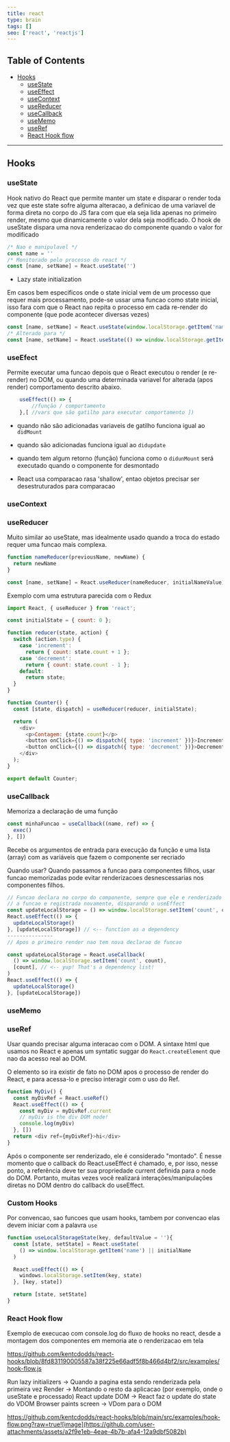 ```yaml
---
title: react
type: brain
tags: []
seo: ['react', 'reactjs']
---
```


## Table of Contents

- [Hooks](#hooks)
  - [useState](#usestate)
  - [useEffect](#useeffect)
  - [useContext](#useContext)
  - [useReducer](#useReducer)
  - [useCallback](#useCallback)
  - [useMemo](#usememo)
  - [useRef](#useref)
  - [React Hook flow](#reacthookflow)

<a name="hooks"></a>

<hr>

## Hooks

<a name="usestate"></a>

### useState

Hook nativo do React que permite manter um state e disparar o render toda vez que este state sofre alguma alteracao, a definicao de uma variavel de forma direta no corpo do JS fara com que ela seja lida apenas no primeiro render, mesmo que dinamicamente o valor dela seja modificado. O hook de useState dispara uma nova renderizacao do componente quando o valor for modificado


```javascript
/* Nao e manipulavel */
const name = ''
/* Monitorado pelo processo do react */
const [name, setName] = React.useState('')
```

- Lazy state initialization

Em casos bem especificos onde o state inicial vem de um processo que requer mais processamento, pode-se ussar uma funcao como state inicial, isso fara com que o React nao repita o processo em cada re-render do componente (que pode acontecer diversas vezes) 

```javascript
const [name, setName] = React.useState(window.localStorage.getItem('name') || initialName)
/* Alterado para */
const [name, setName] = React.useState(() => window.localStorage.getItem('name') || initialName)
```


<a name="useeffect"></a>

### useEfect

Permite executar uma funcao depois que o React executou o render (e re-render) no DOM, ou quando uma determinada variavel for alterada (apos render) comportamento descrito abaixo.
  

```javascript
    useEffect(() => {
        //função / comportamento
    },[ //vars que são gatilho para executar comportamento ])
```

- quando não são adicionadas variaveis de gatilho funciona igual ao `didMount`

- quando são adicionadas funciona igual ao `didupdate`

- quando tem algum retorno (função) funciona como o `didunMount` será executado quando o componente for desmontado

- React usa comparacao rasa 'shallow', entao objetos precisar ser desestruturados para comparacao  

<p class="contentDottedDivider"></p>

<a name="usecontext"></a>

### useContext

<p class="contentDottedDivider"></p>

<a name="usereducer"></a>
### useReducer

Muito similar ao useState, mas idealmente usado quando a troca do estado requer uma funcao mais complexa.

```javascript
function nameReducer(previousName, newName) {
  return newName
}

const [name, setName] = React.useReducer(nameReducer, initialNameValue)
```

Exemplo com uma estrutura parecida com o Redux

```javascript
import React, { useReducer } from 'react';

const initialState = { count: 0 };

function reducer(state, action) {
  switch (action.type) {
    case 'increment':
      return { count: state.count + 1 };
    case 'decrement':
      return { count: state.count - 1 };
    default:
      return state;
  }
}

function Counter() {
  const [state, dispatch] = useReducer(reducer, initialState);

  return (
    <div>
      <p>Contagem: {state.count}</p>
      <button onClick={() => dispatch({ type: 'increment' })}>Incrementar</button>
      <button onClick={() => dispatch({ type: 'decrement' })}>Decrementar</button>
    </div>
  );
}

export default Counter;

```


<p class="contentDottedDivider"></p>

<a name="usecallback"></a>

### useCallback

Memoriza a declaração de uma função

```javascript
const minhaFuncao = useCallback((name, ref) => {
  exec()
}, [])
```

Recebe os argumentos de entrada para execução da função e uma lista (array) com as variáveis que fazem o componente ser recriado

Quando usar?
Quando passamos a funcao para componentes filhos, usar funcao memorizadas pode evitar renderizacoes desnescessarias nos componentes filhos.

```javascript
// Funcao declara no corpo do componente, sempre que ele e renderizado
// a funcao e registrada novamente, disparando o useEffect
const updateLocalStorage = () => window.localStorage.setItem('count', count)
React.useEffect(() => {
  updateLocalStorage()
}, [updateLocalStorage]) // <-- function as a dependency
---------------
// Apos o primeiro render nao tem nova declarao de funcao

const updateLocalStorage = React.useCallback(
  () => window.localStorage.setItem('count', count),
  [count], // <-- yup! That's a dependency list!
)
React.useEffect(() => {
  updateLocalStorage()
}, [updateLocalStorage])
```

<p class="contentDottedDivider"></p>

<a name="usememo"></a>

### useMemo

<p class="contentDottedDivider"></p>

<a name="useref"></a>

### useRef

Usar quando precisar alguma interacao com o DOM. A sintaxe html que usamos no React e apenas um syntatic suggar do `React.createElement` que nao da acesso real ao DOM.

O elemento so ira existir de fato no DOM apos o processo de render do React, e para acessa-lo e preciso interagir com o uso do Ref.

```javascript
function MyDiv() {
  const myDivRef = React.useRef()
  React.useEffect(() => {
    const myDiv = myDivRef.current
    // myDiv is the div DOM node!
    console.log(myDiv)
  }, [])
  return <div ref={myDivRef}>hi</div>
}
```

Após o componente ser renderizado, ele é considerado "montado". É nesse momento que o callback do React.useEffect é chamado, e, por isso, nesse ponto, a referência deve ter sua propriedade current definida para o node do DOM. Portanto, muitas vezes você realizará interações/manipulações diretas no DOM dentro do callback do useEffect.


<a name="customhooks"></a>

### Custom Hooks

Por convencao, sao funcoes que usam hooks, tambem por convencao elas devem iniciar com a palavra `use` 

```javascript
function useLocalStorageState(key, defaultValue = ''){
  const [state, setState] = React.useState(
    () => window.localStorage.getItem('name') || initialName
  )

  React.useEffect(() => {
    windows.localStorage.setItem(key, state)
  }, [key, state])

  return [state, setState]
}
```
<a name="reacthookflow"></a>

### React Hook flow

Exemplo de execucao com console.log do fluxo de hooks no react, desde a montagem dos componentes em memoria ate o renderizacao em tela 

https://github.com/kentcdodds/react-hooks/blob/8fd831190005587a38f225e66adf5f8b466d4bf2/src/examples/hook-flow.js

Run lazy initializers -> Quando a pagina esta sendo renderizada pela primeira vez
Render -> Montando o resto da aplicacao (por exemplo, onde o useState e processado)
React update DOM -> React faz o update do state do VDOM
Browser paints screen -> VDom para o DOM

https://github.com/kentcdodds/react-hooks/blob/main/src/examples/hook-flow.png?raw=true![image](https://github.com/user-attachments/assets/a2f9e1eb-4eae-4b7b-afa4-12a9dbf5082b)

